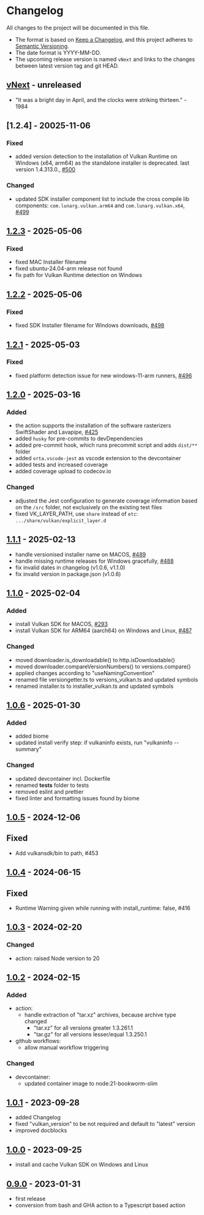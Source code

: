 # Changelog

All changes to the project will be documented in this file.

- The format is based on [Keep a Changelog](https://keepachangelog.com/en/1.1.0/),
and this project adheres to [Semantic Versioning](https://semver.org/spec/v2.0.0.html).
- The date format is YYYY-MM-DD.
- The upcoming release version is named `vNext` and links to the changes between latest version tag and git HEAD.

## [vNext] - unreleased

- "It was a bright day in April, and the clocks were striking thirteen." - 1984

## [1.2.4] - 20025-11-06

### Fixed

- added version detection to the installation of Vulkan Runtime on Windows (x64, arm64)
  as the standalone installer is deprecated. last version 1.4.313.0., [#500](https://github.com/jakoch/install-vulkan-sdk-action/issues/500)

### Changed

- updated SDK installer component list to include the cross compile lib components:
  `com.lunarg.vulkan.arm64` and `com.lunarg.vulkan.x64`, [#499](https://github.com/jakoch/install-vulkan-sdk-action/pull/499)

## [1.2.3] - 2025-05-06

### Fixed

- fixed MAC Installer filename
- fixed ubuntu-24.04-arm release not found
- fix path for Vulkan Runtime detection on Windows

## [1.2.2] - 2025-05-06

### Fixed

- fixed SDK Installer filename for Windows downloads, [#498](https://github.com/jakoch/install-vulkan-sdk-action/issues/498)

## [1.2.1] - 2025-05-03

### Fixed

- fixed platform detection issue for new windows-11-arm runners, [#496](https://github.com/jakoch/install-vulkan-sdk-action/issues/496)

## [1.2.0] - 2025-03-16

### Added

- the action supports the installation of the software rasterizers SwiftShader and Lavapipe, [#425](https://github.com/jakoch/install-vulkan-sdk-action/issues/425)
- added `husky` for pre-commits to devDependencies
- added pre-commit hook, which runs precommit script and adds `dist/**` folder
- added `orta.vscode-jest` as vscode extension to the devcontainer
- added tests and increased coverage
- added coverage upload to codecov.io

### Changed
- adjusted the Jest configuration to generate coverage information
  based on the `/src` folder, not exclusively on the existing test files
- fixed VK_LAYER_PATH, use `share` instead of `etc`: `.../share/vulkan/explicit_layer.d`

## [1.1.1] - 2025-02-13

- handle versionised installer name on MACOS, [#489](https://github.com/jakoch/install-vulkan-sdk-action/issues/489)
- handle missing runtime releases for Windows gracefully, [#488](https://github.com/jakoch/install-vulkan-sdk-action/issues/488)
- fix invalid dates in changelog (v1.0.6, v1.1.0)
- fix invalid version in package.json (v1.0.6)

## [1.1.0] - 2025-02-04

### Added
- install Vulkan SDK for MACOS, [#293](https://github.com/jakoch/install-vulkan-sdk-action/issues/293)
- install Vulkan SDK for ARM64 (aarch64) on Windows and Linux, [#487](https://github.com/jakoch/install-vulkan-sdk-action/issues/487)

### Changed
- moved downloader.is_downloadable() to http.isDownloadable()
- moved downloader.compareVersionNumbers() to versions.compare()
- applied changes according to "useNamingConvention"
- renamed file versiongetter.ts to versions_vulkan.ts and updated symbols
- renamed installer.ts to installer_vulkan.ts and updated symbols

## [1.0.6] - 2025-01-30

### Added
- added biome
- updated install verify step: if vulkaninfo exists, run "vulkaninfo --summary"

### Changed
- updated devcontainer incl. Dockerfile
- renamed __tests__ folder to tests
- removed eslint and prettier
- fixed linter and formatting issues found by biome

## [1.0.5] - 2024-12-06

## Fixed

- Add vulkansdk/bin to path, #453

## [1.0.4] - 2024-06-15

## Fixed

- Runtime Warning given while running with install_runtime: false, #416

## [1.0.3] - 2024-02-20

### Changed

- action: raised Node version to 20

## [1.0.2] - 2024-02-15

### Added

- action:
  - handle extraction of "tar.xz" archives, because archive type changed
    - "tar.xz" for all versions greater      1.3.261.1
    - "tar.gz" for all versions lesser/equal 1.3.250.1
- github workflows:
  - allow manual workflow triggering

### Changed

- devcontainer:
  - updated container image to node:21-bookworm-slim

## [1.0.1] - 2023-09-28

- added Changelog
- fixed "vulkan_version" to be not required and default to "latest" version
- improved docblocks

## [1.0.0] - 2023-09-25

- install and cache Vulkan SDK on Windows and Linux

## [0.9.0] - 2023-01-31

- first release
- conversion from bash and GHA action to a Typescript based action

<!-- Section for Reference Links -->

[vNext]: https://github.com/jakoch/install-vulkan-sdk-action/compare/v1.2.4...HEAD
[1.2.3]: https://github.com/jakoch/install-vulkan-sdk-action/compare/v1.2.3...v1.2.4
[1.2.3]: https://github.com/jakoch/install-vulkan-sdk-action/compare/v1.2.2...v1.2.3
[1.2.2]: https://github.com/jakoch/install-vulkan-sdk-action/compare/v1.2.1...v1.2.2
[1.2.1]: https://github.com/jakoch/install-vulkan-sdk-action/compare/v1.2.0...v1.2.1
[1.2.0]: https://github.com/jakoch/install-vulkan-sdk-action/compare/v1.1.1...v1.2.0
[1.1.1]: https://github.com/jakoch/install-vulkan-sdk-action/compare/v1.1.0...v1.1.1
[1.1.0]: https://github.com/jakoch/install-vulkan-sdk-action/compare/v1.0.6...v1.1.0
[1.0.6]: https://github.com/jakoch/install-vulkan-sdk-action/compare/v1.0.5...v1.0.6
[1.0.5]: https://github.com/jakoch/install-vulkan-sdk-action/compare/v1.0.4...v1.0.5
[1.0.4]: https://github.com/jakoch/install-vulkan-sdk-action/compare/v1.0.3...v1.0.4
[1.0.3]: https://github.com/jakoch/install-vulkan-sdk-action/compare/v1.0.2...v1.0.3
[1.0.2]: https://github.com/jakoch/install-vulkan-sdk-action/compare/v1.0.1...v1.0.2
[1.0.1]: https://github.com/jakoch/install-vulkan-sdk-action/compare/v1.0.0...v1.0.1
[1.0.0]: https://github.com/jakoch/install-vulkan-sdk-action/compare/v0.9.0...v1.0.0
[0.9.0]: https://github.com/jakoch/install-vulkan-sdk-action/releases/tag/v0.9.0
